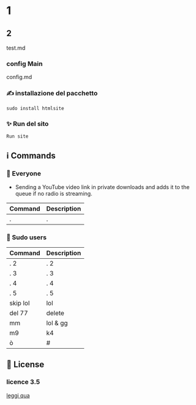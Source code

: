 # 1

## 2

test.md

### config Main

config.md
    
### ✍️ installazione del pacchetto

```None:
sudo install htmlsite
```
### ✨ Run del sito

```
Run site   
```

## ℹ️ Commands

### 👥 Everyone

- Sending a YouTube video link in private downloads and adds it to the queue if no radio is streaming.

| Command | Description                                 |
| ------- | ------------------------------------------- |
| .  | . |


### 👤 Sudo users

| Command | Description                                                   |
| ------- | ------------------------------------------------------------- |
| . 2 | . 2            |
| . 3   | . 3                           |
| . 4  | . 4                         |
| . 5 | . 5                         |
| skip lol  | lol                     |
| del 77  | delete                                 |
| mm   | lol & gg                 |
| m9  | k4  |
| ò  | # |

## 📄 License

### licence 3.5

[leggi qua](http://www.ponpino.com)
